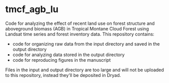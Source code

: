 # tmcf_agb_lu
Code for analyzing the effect of recent land use on forest structure and aboveground biomass (AGB) in Tropical Montane Cloud Forest using Landsat time series and forest inventory data.
This repository contains:
* code for organizing raw data from the input directory and saved in the output directory
* code for analyzing data stored in the output directory
* code for reproducing figures in the manuscript

Files in the input and output directory are too large and will not be uploaded to this repository, instead they'll be deposited in Dryad.
